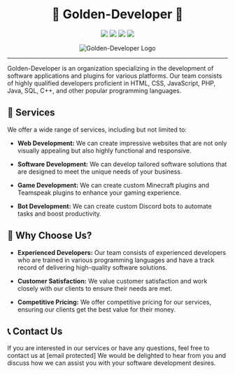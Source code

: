 <div align="center">
        
# 🌟 Golden-Developer 🌟

[![](https://img.shields.io/badge/Java-18-success?logo=java)](https://www.oracle.com/java/technologies/javase-downloads.html)
[![](https://img.shields.io/badge/Golden--Developer-Mysql--Api-brightgreen?logo=golden-developer.de/img/Golden-Developer-logo.png)](https://github.com/Golden-Developer/MYSQL-Api)
[![](https://img.shields.io/badge/Golden--Developer-DC--Backup-brightgreen?logo=golden-developer.de/img/Golden-Developer-logo.png)](https://github.com/Golden-Developer/DC-Backup)
[![](https://discord.com/api/guilds/817500165866782770/widget.png)](https://discord.gg/Q2zVHjYH8Y)

<img src="https://golden-developer.de/img/GD-logo.png" alt="Golden-Developer Logo"/>

</div>

---

Golden-Developer is an organization specializing in the development of software applications and plugins for various
platforms. Our team consists of highly qualified developers proficient in HTML, CSS, JavaScript, PHP, Java, SQL, C++,
and other popular programming languages.

## 💼 Services

We offer a wide range of services, including but not limited to:

- **Web Development:** We can create impressive websites that are not only visually appealing but also highly functional
  and responsive.

- **Software Development:** We can develop tailored software solutions that are designed to meet the unique needs of
  your business.

- **Game Development:** We can create custom Minecraft plugins and Teamspeak plugins to enhance your gaming experience.

- **Bot Development:** We can create custom Discord bots to automate tasks and boost productivity.

## 🚀 Why Choose Us?

- **Experienced Developers:** Our team consists of experienced developers who are trained in various programming
  languages and have a track record of delivering high-quality software solutions.

- **Customer Satisfaction:** We value customer satisfaction and work closely with our clients to ensure their needs are
  met.

- **Competitive Pricing:** We offer competitive pricing for our services, ensuring our clients get the best value for
  their money.

## 📞 Contact Us

If you are interested in our services or have any questions, feel free to contact us at [email protected] We would be
delighted to hear from you and discuss how we can assist you with your software development desires.

